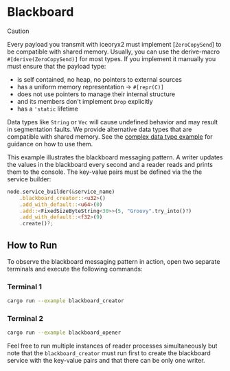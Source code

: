 # Blackboard

> [!CAUTION]
> Every payload you transmit with iceoryx2 must implement [`ZeroCopySend`] to
> be compatible with shared memory.
> Usually, you can use the derive-macro `#[derive(ZeroCopySend)]` for most
> types. If you implement it manually you must ensure that the payload type:
>
> * is self contained, no heap, no pointers to external sources
> * has a uniform memory representation -> `#[repr(C)]`
> * does not use pointers to manage their internal structure
> * and its members don't implement `Drop` explicitly
> * has a `'static` lifetime
>
> Data types like `String` or `Vec` will cause undefined behavior and may
> result in segmentation faults. We provide alternative data types that are
> compatible with shared memory. See the
> [complex data type example](../complex_data_types) for guidance on how to
> use them.

This example illustrates the blackboard messaging pattern. A writer updates the
values in the blackboard every second and a reader reads and prints them to the
console. The key-value pairs must be defined via the the service builder:

```rust
node.service_builder(&service_name)
    .blackboard_creator::<u32>()
    .add_with_default::<u64>(0)
    .add::<FixedSizeByteString<30>>(5, "Groovy".try_into()?)
    .add_with_default::<f32>(9)
    .create()?;
```

## How to Run

To observe the blackboard messaging pattern in action, open two separate
terminals and execute the following commands:

### Terminal 1

```sh
cargo run --example blackboard_creator
```

### Terminal 2

```sh
cargo run --example blackboard_opener
```

Feel free to run multiple instances of reader processes simultaneously but note
that the `blackboard_creator` must run first to create the blackboard service
with the key-value pairs and that there can be only one writer.

